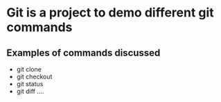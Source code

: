 # Git is a project to demo different git commands

## Examples of commands discussed
* git clone
* git checkout
* git status
* git diff
....